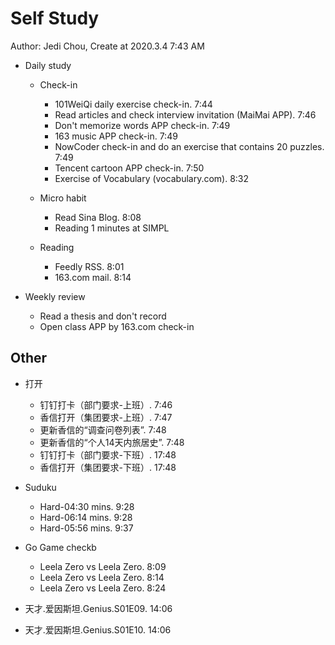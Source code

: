 # Self Study

Author: Jedi Chou, Create at 2020.3.4 7:43 AM

* Daily study
  * Check-in
    * 101WeiQi daily exercise check-in. 7:44
    * Read articles and check interview invitation (MaiMai APP). 7:46
    * Don't memorize words APP check-in. 7:49
    * 163 music APP check-in. 7:49
    * NowCoder check-in and do an exercise that contains 20 puzzles. 7:49
    * Tencent cartoon APP check-in. 7:50
    * Exercise of Vocabulary (vocabulary.com). 8:32

  * Micro habit
    * Read Sina Blog. 8:08
    * Reading 1 minutes at SIMPL

  * Reading
    * Feedly RSS. 8:01
    * 163.com mail. 8:14

* Weekly review
  * Read a thesis and don't record
  * Open class APP by 163.com check-in

## Other

* 打开
  * 钉钉打卡（部门要求-上班）. 7:46
  * 香信打开（集团要求-上班）. 7:47
  * 更新香信的“调查问卷列表”. 7:48
  * 更新香信的“个人14天内旅居史”. 7:48
  * 钉钉打卡（部门要求-下班）. 17:48
  * 香信打开（集团要求-下班）. 17:48

* Suduku
  * Hard-04:30 mins. 9:28
  * Hard-06:14 mins. 9:28
  * Hard-05:56 mins. 9:37

* Go Game checkb
  * Leela Zero vs Leela Zero. 8:09
  * Leela Zero vs Leela Zero. 8:14
  * Leela Zero vs Leela Zero. 8:24

* 天才.爱因斯坦.Genius.S01E09. 14:06
* 天才.爱因斯坦.Genius.S01E10. 14:06
